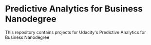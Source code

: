 # Predictive Analytics for Business Nanodegree
This repository contains projects for Udacity's Predictive Analytics for Business Nanodegree
